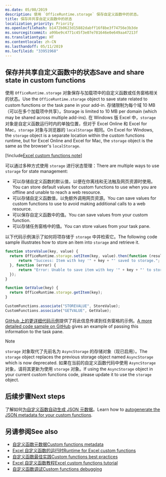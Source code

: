 ```yaml
---
ms.date: 05/08/2019
description: 使用 `OfficeRuntime.storage` 保存自定义函数中的状态。
title: 保存并共享自定义函数中的状态
localization_priority: Priority
ms.openlocfilehash: b1472b0623d15882dabff16f8be3f74756e3b3de
ms.sourcegitcommit: a99be9c4771c45f3e07e781646e0e649aa47213f
ms.translationtype: HT
ms.contentlocale: zh-CN
ms.lasthandoff: 05/11/2019
ms.locfileid: "33951968"
---
```

## <a name="save-and-share-state-in-custom-functions"></a><span data-ttu-id="26bbb-103">保存并共享自定义函数中的状态</span><span class="sxs-lookup"><span data-stu-id="26bbb-103">Save and share state in custom functions</span></span>

<span data-ttu-id="26bbb-104">使用 `OfficeRuntime.storage` 对象保存与加载项中的自定义函数或任务窗格相关的状态。</span><span class="sxs-lookup"><span data-stu-id="26bbb-104">Use the `OfficeRuntime.storage` object to save state related to custom functions or the task pane in your add-in.</span></span> <span data-ttu-id="26bbb-105">存储限制为每个域 10 MB（可以在多个加载项中共享）。</span><span class="sxs-lookup"><span data-stu-id="26bbb-105">Storage is limited to 10 MB per domain (which may be shared across multiple add-ins).</span></span> <span data-ttu-id="26bbb-106">在 Windows 版 Excel 中，`storage` 对象是自定义函数运行时内的单独位置，但对于 Excel Online 和 Excel for Mac，`storage` 对象与浏览器的 `localStorage` 相同。</span><span class="sxs-lookup"><span data-stu-id="26bbb-106">On Excel for Windows, the `storage` object is a separate location within the custom functions runtime, but for Excel Online and Excel for Mac, the `storage` object is the same as the browser's `localStorage`.</span></span>

[!include[Excel custom functions note](../includes/excel-custom-functions-note.md)]

<span data-ttu-id="26bbb-107">可以通过多种方式使用 `storage` 进行状态管理：</span><span class="sxs-lookup"><span data-stu-id="26bbb-107">There are multiple ways to use `storage` for state management:</span></span>

- <span data-ttu-id="26bbb-108">可以存储自定义函数的默认值，以便在你离线和无法触及网页资源时使用。</span><span class="sxs-lookup"><span data-stu-id="26bbb-108">You can store default values for custom functions to use when you are offline and unable to reach a web resource.</span></span>
- <span data-ttu-id="26bbb-109">可以存储自定义函数值，以免额外调用网页资源。</span><span class="sxs-lookup"><span data-stu-id="26bbb-109">You can save values for custom functions to use to avoid making additional calls to a web resource.</span></span>
- <span data-ttu-id="26bbb-110">可以保存自定义函数中的值。</span><span class="sxs-lookup"><span data-stu-id="26bbb-110">You can save values from your custom function.</span></span>
- <span data-ttu-id="26bbb-111">可以存储任务窗格中的值。</span><span class="sxs-lookup"><span data-stu-id="26bbb-111">You can store values from your task pane.</span></span>

<span data-ttu-id="26bbb-112">以下代码示例演示了如何将项存储于 `storage` 中并检索它。</span><span class="sxs-lookup"><span data-stu-id="26bbb-112">The following code sample illustrates how to store an item into `storage` and retrieve it.</span></span>

```js
function storeValue(key, value) {
  return OfficeRuntime.storage.setItem(key, value).then(function (result) {
      return "Success: Item with key '" + key + "' saved to storage.";
  }, function (error) {
      return "Error: Unable to save item with key '" + key + "' to storage. " + error;
  });
}

function GetValue(key) {
  return OfficeRuntime.storage.getItem(key);
}

CustomFunctions.associate("STOREVALUE", StoreValue);
CustomFunctions.associate("GETVALUE", GetValue);
```

<span data-ttu-id="26bbb-113">[GitHub 上的更详细代码示例](https://github.com/OfficeDev/PnP-OfficeAddins/tree/master/Excel-custom-functions/AsyncStorage)提供了将此信息传递到任务窗格的示例。</span><span class="sxs-lookup"><span data-stu-id="26bbb-113">[A more detailed code sample on GitHub](https://github.com/OfficeDev/PnP-OfficeAddins/tree/master/Excel-custom-functions/AsyncStorage) gives an example of passing this information to the task pane.</span></span>

>[!NOTE]
> <span data-ttu-id="26bbb-114">`storage` 对象取代了先前名为 `AsyncStorage` 的存储对象（现已启用）。</span><span class="sxs-lookup"><span data-stu-id="26bbb-114">The `storage` object replaces the previous storage object named `AsyncStorage` which is now deprecated.</span></span> <span data-ttu-id="26bbb-115">如果在当前的自定义函数代码中使用 `AsyncStorage` 对象，请将其更新为使用 `storage` 对象。</span><span class="sxs-lookup"><span data-stu-id="26bbb-115">If using the `AsyncStorage` object in your current custom functions code, please update it to use the `storage` object.</span></span>

## <a name="next-steps"></a><span data-ttu-id="26bbb-116">后续步骤</span><span class="sxs-lookup"><span data-stu-id="26bbb-116">Next steps</span></span>
<span data-ttu-id="26bbb-117">了解如何[为自定义函数自动生成 JSON 元数据](custom-functions-json-autogeneration.md)。</span><span class="sxs-lookup"><span data-stu-id="26bbb-117">Learn how to [autogenerate the JSON metadata for your custom functions](custom-functions-json-autogeneration.md).</span></span> 

## <a name="see-also"></a><span data-ttu-id="26bbb-118">另请参阅</span><span class="sxs-lookup"><span data-stu-id="26bbb-118">See also</span></span>

* [<span data-ttu-id="26bbb-119">自定义函数元数据</span><span class="sxs-lookup"><span data-stu-id="26bbb-119">Custom functions metadata</span></span>](custom-functions-json.md)
* [<span data-ttu-id="26bbb-120">Excel 自定义函数的运行时</span><span class="sxs-lookup"><span data-stu-id="26bbb-120">Runtime for Excel custom functions</span></span>](custom-functions-runtime.md)
* [<span data-ttu-id="26bbb-121">自定义函数最佳实践</span><span class="sxs-lookup"><span data-stu-id="26bbb-121">Custom functions best practices</span></span>](custom-functions-best-practices.md)
* [<span data-ttu-id="26bbb-122">Excel 自定义函数教程</span><span class="sxs-lookup"><span data-stu-id="26bbb-122">Excel custom functions tutorial</span></span>](../tutorials/excel-tutorial-create-custom-functions.md)
* [<span data-ttu-id="26bbb-123">自定义函数调试</span><span class="sxs-lookup"><span data-stu-id="26bbb-123">Custom functions debugging</span></span>](custom-functions-debugging.md)
